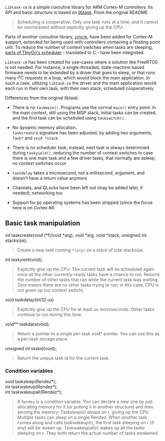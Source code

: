 `Libtask-cm` is a simple coroutine library for ARM Cortex-M controllers.
Its API and basic structure is based on [libtask].
From the original README:

> Scheduling is cooperative.  Only one task runs at a time,
> and it cannot be rescheduled without explicitly giving up
> the CPU.

Parts of another coroutine library, [cmcm], have been added for Cortex-M support,
extended for being used with controllers containing a floating point unit.
To reduce the number of context switches when tasks are sleeping,
[parts of TinyGo's scheduler] - translated to C - have been integrated.

[libtask]: https://swtch.com/libtask/
[cmcm]: https://github.com/scttnlsn/cmcm
[parts of TinyGo's scheduler]: https://github.com/tinygo-org/tinygo/blob/3883550c446fc8b14115366284316290f3d3c4b1/src/runtime/scheduler.go#L79-L135

`Libtask-cm` has been created for use-cases where a solution like FreeRTOS
is not needed.
For instance, a single-threaded,
state-machine based firmware needs to be extended by a driver that goes to sleep,
or that runs many I²C requests in a loop,
which would block the main application.
In such a case, utilizing `libtask-cm` the driver and the main application would
each run in their own task, with their own stack, scheduled cooperatively.

Differences from the original libtask:

-	There is no `taskmain()`. Programs use the normal `main()` entry point.
	In the main context, still using the MSP stack, initial tasks can be created,
	and the first task can be scheduled using `taskswitch()`.

-	No dynamic memory allocation.  
	`taskcreate`'s signature has been adjusted, by adding two arguments,
	`Task*` and `void *stack`.

-	There is no scheduler task; instead, next task is always determined during
	`taskyield()`, reducing the number of context switches
	In case there is one main task and a few driver tasks, that normally are asleep,
	no context switches occur 

-	`taskdelay` takes a microsecond, not a millisecond, argument,
	and doesn't have a return value anymore

-	Channels, and QLocks have been left out (may be added later, if needed);
	networking too

-	Support for pc operating systems has been stripped
	(since the focus here is on Cortex-M)


## Basic task manipulation

int taskcreate(void (*f)(void *arg), void *arg, void *stack, unsigned int stacksize);

>	Create a new task running `f(arg)` on a stack of size stacksize.

int taskyield(void);
	
>	Explicitly give up the CPU.  The current task will be scheduled
>	again once all the other currently-ready tasks have a chance
>	to run.  Returns the number of other tasks that ran while the
>	current task was waiting. Zero means there are no other tasks
>	trying to run; in this case, CPU is not given up (no context switch).

void taskdelay(int32 us)

>	Explicitly give up the CPU for at least us microseconds.
>	Other tasks continue to run during this time.

void** taskdata(void);

>	Return a pointer to a single per-task void* pointer.
>	You can use this as a per-task storage place.

unsigned int taskid(void);

>	Return the unique task id for the current task.


### Condition variables

void tasksleep(Rendez*);  
int taskwakeup(Rendez*);  
int taskwakeupall(Rendez*);  

>	A `Rendez` is a condition variable. You can declare a new one by
>	just allocating memory for it (or putting it in another structure)
>	and then zeroing the memory.  Tasksleep(r) _sleeps on r_, giving
>	up the CPU.  Multiple tasks can sleep on a single Rendez.
>	When another task comes along and calls taskwakeup(r), 
>	the first task sleeping on r (if any) will be woken up.
>	Taskwakeupall(r) wakes up all the tasks sleeping on r.
>	They both return the actual number of tasks awakened.

